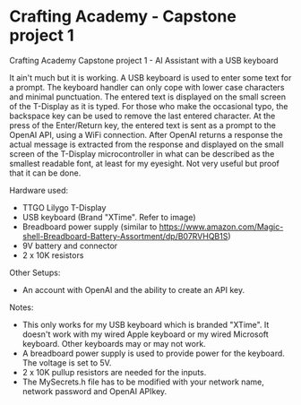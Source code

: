 # Crafting Academy - Capstone project 1
Crafting Academy Capstone project 1 - AI Assistant with a USB keyboard

It ain't much but it is working. A USB keyboard is used to enter some text for a prompt. The keyboard handler can only cope with lower case characters and minimal punctuation. The entered text is displayed on the small screen of the T-Display as it is typed. For those who make the occasional typo, the backspace key can be used to remove the last entered character. At the press of the Enter/Return key, the entered text is sent as a prompt to the OpenAI API, using a WiFi connection. After OpenAI returns a response the actual message is extracted from the response and displayed on the small screen of the T-Display microcontroller in what can be described as the smallest readable font, at least for my eyesight. Not very useful but proof that it can be done.

Hardware used:
* TTGO Lilygo T-Display
* USB keyboard (Brand "XTime". Refer to image)
* Breadboard power supply (similar to https://www.amazon.com/Magic-shell-Breadboard-Battery-Assortment/dp/B07RVHQB1S)
* 9V battery and connector
* 2 x 10K resistors

Other Setups:
* An account with OpenAI and the ability to create an API key.
  
Notes:
* This only works for my USB keyboard which is branded "XTime". It doesn't work with my wired Apple keyboard or my wired Microsoft keyboard. Other keyboards may or may not work.
* A breadboard power supply is used to provide power for the keyboard. The voltage is set to 5V.
* 2 x 10K pullup resistors are needed for the inputs.
* The MySecrets.h file has to be modified with your network name, network password and OpenAI APIkey.
